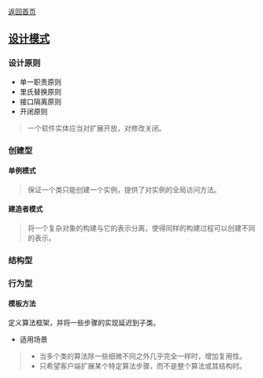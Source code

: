 <p> <a href="../README.md">返回首页</a></p>

## [设计模式](https://refactoringguru.cn/design-patterns)

### 设计原则

- 单一职责原则
- 里氏替换原则
- 接口隔离原则
- 开闭原则

> 一个软件实体应当对扩展开放，对修改关闭。

### 创建型

#### 单例模式
> 保证一个类只能创建一个实例，提供了对实例的全局访问方法。

#### 建造者模式

> 将一个复杂对象的构建与它的表示分离，使得同样的构建过程可以创建不同的表示。

### 结构型

### 行为型
#### 模板方法
定义算法框架，并将一些步骤的实现延迟到子类。
- 适用场景
> - 当多个类的算法除一些细微不同之外几乎完全一样时，增加复用性。
> - 只希望客户端扩展某个特定算法步骤，而不是整个算法或其结构时。

